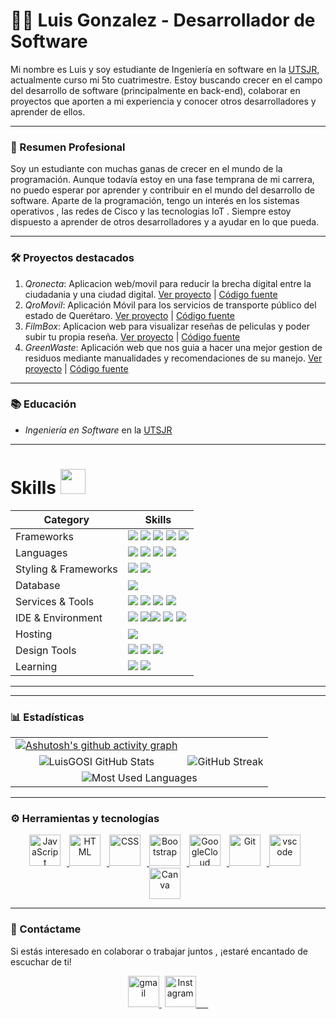 # 👨‍💻 Luis Gonzalez - Desarrollador de Software


Mi nombre es Luis y soy estudiante de Ingeniería en software en la [UTSJR](https://www.utsjr.edu.mx/), actualmente curso mi 5to cuatrimestre. Estoy buscando crecer en el campo del desarrollo de software (principalmente en back-end), colaborar en proyectos que aporten a mi experiencia y conocer otros desarrolladores y aprender de ellos.

---

### 📘 Resumen Profesional

Soy un estudiante con muchas ganas de crecer en el mundo de la programación. Aunque todavía estoy en una fase temprana de mi carrera, no puedo esperar por aprender y contribuir en el mundo del desarrollo de software. Aparte de la programación, tengo un  interés en los sistemas operativos , las redes de Cisco y las tecnologias IoT . Siempre estoy dispuesto a aprender de otros desarrolladores y a ayudar en lo que pueda.

---

### 🛠 Proyectos destacados

1. *Qronecta*: Aplicacion web/movil para reducir la brecha digital entre la ciudadania y una ciudad digital. [Ver proyecto](https://qronecta.onrender.com/) | [Código fuente](https://https://github.com/LuisGOSI/Qronecta-Hackhaton)
2. *QroMovil*: Aplicación Móvil para los servicios de transporte público del estado de Querétaro. [Ver proyecto](https://qromovil.onrender.com/) | [Código fuente](https://github.com/victoMR/QroMovil)
3. *FilmBox*: Aplicacion web para visualizar reseñas de peliculas y poder subir tu propia reseña. [Ver proyecto](https://https://filmbox-19a6.onrender.com/) | [Código fuente](https://github.com/https://github.com/LuisGOSI/FilmBox)
4. *GreenWaste*: Aplicación web que nos guia a hacer una mejor gestion de residuos mediante manualidades y recomendaciones de su manejo. [Ver proyecto](https://greenwaste.onrender.com) | [Código fuente](https://github.com/LuisGOSI/GreenWaste_Pagina)
---

### 📚 Educación

- *Ingeniería en Software* en la [UTSJR](https://www.utsjr.edu.mx/)

<!-- - Certificado en Desarrollo de Aplicaciones Web - [Subir Certificado](enlace-del-certificado)
- Diploma en Programación Avanzada - [Subir Diploma](enlace-del-diploma)
-->
---

# Skills <img src='https://user-images.githubusercontent.com/74038190/206662607-d9e7591e-bbf9-42f9-9386-29efc927bc16.gif' width="40"> 

| Category        | Skills        |
|-----------------|---------------|
| Frameworks| <img src="https://img.shields.io/badge/next.js-000000?style=for-the-badge&logo=nextdotjs&logoColor=white"/> <img src="https://img.shields.io/badge/React-20232A?style=for-the-badge&logo=react&logoColor=61DAFB"/> <img src="https://img.shields.io/badge/Express.js-000000?style=for-the-badge&logo=express&logoColor=white"/> <img src="https://img.shields.io/badge/Node.js-339933?style=for-the-badge&logo=node.js&logoColor=white"/> <img src="https://img.shields.io/badge/Prisma-46E3B7?style=for-the-badge&logo=prisma&logoColor=white"/> |
| Languages       | <img src="https://img.shields.io/badge/JavaScript-323330?style=for-the-badge&logo=javascript&logoColor=F7DF1E"/> <img src="https://img.shields.io/badge/C%2B%2B-00599C?style=for-the-badge&logo=c%2B%2B&logoColor=white"/> <img src="https://img.shields.io/badge/HTML5-E34F26?style=for-the-badge&logo=html5&logoColor=white" /> <img src="https://img.shields.io/badge/kotlin-%237F52FF.svg?style=for-the-badge&logo=kotlin&logoColor=white"/> |
| Styling & Frameworks | <img src="https://img.shields.io/badge/CSS3-1572B6?style=for-the-badge&logo=css3&logoColor=white" />   <img src="https://img.shields.io/badge/Bootstrap-563D7C?style=for-the-badge&logo=bootstrap&logoColor=white" />  |
| Database |  <img src="https://img.shields.io/badge/MySQL-005C84?style=for-the-badge&logo=mysql&logoColor=white"/> |
| Services & Tools| <a href="https://github.com/Anmol-Baranwal"><img src="https://img.shields.io/badge/GitHub-000000?style=for-the-badge&logo=github&logoColor=white"/></a> <img src="https://img.shields.io/badge/GIT-E44C30?style=for-the-badge&logo=git&logoColor=white"/> <img src="https://img.shields.io/badge/firebase-ffca28?style=for-the-badge&logo=firebase&logoColor=black"/> <img src="https://img.shields.io/badge/Planetscale-9B9B9B?style=for-the-badge&logo=planetscale&logoColor=white"/> |
| IDE & Environment | <img src="https://img.shields.io/badge/VSCode-0078D4?style=for-the-badge&logo=visual%20studio%20code&logoColor=white" /> <img src="https://img.shields.io/badge/Visual%20Studio-5C2D91?style=for-the-badge&logo=visual%20studio&logoColor=white"/><img src="https://img.shields.io/badge/Qt-%23217346.svg?style=for-the-badge&logo=Qt&logoColor=white"/> <img src="https://img.shields.io/badge/Android%20Studio-3DDC84?style=for-the-badge&logo=androidstudio&logoColor=white" /> <img src="https://img.shields.io/badge/Arduino%20IDE-00979D?style=for-the-badge&logo=arduino&logoColor=white" /> |
| Hosting         | <img src="https://img.shields.io/badge/Render-46E3B7?style=for-the-badge&logo=render&logoColor=white"/> |
| Design Tools    | <img src="https://img.shields.io/badge/Adobe%20XD-470137?style=for-the-badge&logo=Adobe%20XD&logoColor=#FF61F6"/> <img src="https://img.shields.io/badge/Figma-F24E1E?style=for-the-badge&logo=figma&logoColor=white"/> <img src="https://img.shields.io/badge/Inkscape-000000?style=for-the-badge&logo=inkscape&logoColor=white" /> |
| Learning | <img src="https://img.shields.io/badge/Python-3776AB?style=for-the-badge&logo=python&logoColor=white" /> <img src="https://img.shields.io/badge/Data%20Science-000000?style=for-the-badge&logo=data&logoColor=white" /> |
---
  
<!-----

### 🗣 Testimonios

> "Comentario sobre tu trabajo o colaboración." 
> 
> *Nombre de la persona*
-->
---

### 📊 Estadísticas

<table width="100%">
  <tr>
    <td align="center">
      <a href="https://github.com/ashutosh00710/github-readme-activity-graph">
        <img src="https://github-readme-activity-graph.vercel.app/graph?username=LuisGOSI&theme=github-compact" alt="Ashutosh's github activity graph" />
      </a>
    </td>
  </tr>
  <tr>
    <td align="center">
      <img src="https://github-readme-stats.vercel.app/api?username=LuisGOSI&hide=stars&count_private=true&show_icons=true&theme=algolia&border_radius=20" alt="LuisGOSI GitHub Stats" />
    </td>
    <td align="center">
      <img src="https://streak-stats.demolab.com?user=LuisGOSI&count_private=true&theme=algolia&border_radius=20" alt="GitHub Streak" />
    </td>
  </tr>
  <tr>
    <td colspan="2" align="center">
      <img src="https://github-readme-stats.vercel.app/api/top-langs/?username=LuisGOSI&layout=compact&show_icons=true&theme=algolia&border_radius=20" alt="Most Used Languages" />
    </td>
  </tr>
</table>


---

### ⚙ Herramientas y tecnologías

<div align="center">
  <a href="https://developer.mozilla.org/en-US/docs/Web/JavaScript" target="_blank" rel="noreferrer">
      <img  alt="JavaScript" height="50px" style="padding-right:10px;" src="https://cdn.jsdelivr.net/gh/devicons/devicon/icons/javascript/javascript-plain.svg"/>
  </a>

  <a href="https://developer.mozilla.org/en-US/docs/Web/HTML" target="_blank" rel="noreferrer">
      <img  alt="HTML" height="50px" style="padding-right:10px;" src="https://cdn.jsdelivr.net/gh/devicons/devicon/icons/html5/html5-original.svg"/>
  </a>
  <a href="https://developer.mozilla.org/en-US/docs/Web/CSS" target="_blank" rel="noreferrer">
      <img  alt="CSS" height="50px" style="padding-right:10px;" src="https://cdn.jsdelivr.net/gh/devicons/devicon/icons/css3/css3-original.svg"/>
  </a>
  
  <a href="https://getbootstrap.com/" target="_blank" rel="noreferrer">
      <img  alt="Bootstrap" height="50px" style="padding-right:10px;" src="https://cdn.jsdelivr.net/gh/devicons/devicon/icons/bootstrap/bootstrap-original.svg"/>
  </a> 
  <a href="https://cloud.google.com/" target="_blank" rel="noreferrer">
      <img  alt="GoogleCloud" height="50px" style="padding-right:10px;" src="https://cdn.jsdelivr.net/gh/devicons/devicon/icons/googlecloud/googlecloud-original.svg"/> 
  </a>
  <a href="https://git-scm.com/" target="_blank" rel="noreferrer">
      <img  alt="Git" height="50px" style="padding-right:10px;" src="https://cdn.jsdelivr.net/gh/devicons/devicon/icons/git/git-original.svg"/>
  </a>
  <a href="https://code.visualstudio.com/" target="_blank" rel="noreferrer">
      <img  alt="vscode" height="50px" style="padding-right:10px;"src="https://cdn.jsdelivr.net/gh/devicons/devicon/icons/vscode/vscode-original.svg"/>
  </a>
  <a align="center" href="https://www.canva.com/" target="_blank" rel="noreferrer">
      <img  alt="Canva" height="50px" style="padding-right:10px;" src="https://cdn.jsdelivr.net/gh/devicons/devicon/icons/canva/canva-original.svg"/> 
  </a>
</div>

---


### 💌 Contáctame

Si estás interesado en colaborar o trabajar juntos , ¡estaré encantado de escuchar de ti!

<div align="center">
    <a href="mailto:ignaciogs.ti22@utsjr.edu.mx" style="margin-right: 5px;">
        <img src="https://user-images.githubusercontent.com/78341798/194531383-ddb2b774-5bb9-491c-b601-4a4a7d9792fb.svg" alt="gmail" width="50px" />
    </a>
    <a href="https://www.instagram.com/luis.igsi/" target='_blank'>
        <img src="https://cdn2.iconfinder.com/data/icons/social-media-2285/512/1_Instagram_colored_svg_1-512.png" alt="Instagram" width="50px" />
    </a>
</div>
